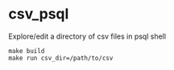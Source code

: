 # csv_psql
Explore/edit a directory of csv files in psql shell

```
make build
make run csv_dir=/path/to/csv
```
